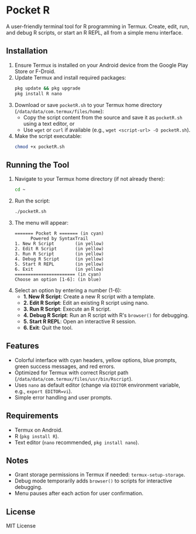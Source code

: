 # Pocket R

A user-friendly terminal tool for R programming in Termux. Create, edit, run, and debug R scripts, or start an R REPL, all from a simple menu interface.

## Installation

1. Ensure Termux is installed on your Android device from the Google Play Store or F-Droid.
2. Update Termux and install required packages:
   ```bash
   pkg update && pkg upgrade
   pkg install R nano
   ```
3. Download or save `pocketR.sh` to your Termux home directory (`/data/data/com.termux/files/home`):
   - Copy the script content from the source and save it as `pocketR.sh` using a text editor, or
   - Use `wget` or `curl` if available (e.g., `wget <script-url> -O pocketR.sh`).
4. Make the script executable:
   ```bash
   chmod +x pocketR.sh
   ```

## Running the Tool

1. Navigate to your Termux home directory (if not already there):
   ```bash
   cd ~
   ```
2. Run the script:
   ```bash
   ./pocketR.sh
   ```
3. The menu will appear:
   ```
   ======= Pocket R ======= (in cyan)
         Powered by SyntaxTrail
   1. New R Script        (in yellow)
   2. Edit R Script       (in yellow)
   3. Run R Script        (in yellow)
   4. Debug R Script      (in yellow)
   5. Start R REPL        (in yellow)
   6. Exit                (in yellow)
   ======================= (in cyan)
   Choose an option [1-6]: (in blue)
   ```
4. Select an option by entering a number (1-6):
   - **1. New R Script**: Create a new R script with a template.
   - **2. Edit R Script**: Edit an existing R script using nano.
   - **3. Run R Script**: Execute an R script.
   - **4. Debug R Script**: Run an R script with R's `browser()` for debugging.
   - **5. Start R REPL**: Open an interactive R session.
   - **6. Exit**: Quit the tool.

## Features

- Colorful interface with cyan headers, yellow options, blue prompts, green success messages, and red errors.
- Optimized for Termux with correct Rscript path (`/data/data/com.termux/files/usr/bin/Rscript`).
- Uses `nano` as default editor (change via `EDITOR` environment variable, e.g., `export EDITOR=vi`).
- Simple error handling and user prompts.

## Requirements

- Termux on Android.
- R (`pkg install R`).
- Text editor (`nano` recommended, `pkg install nano`).

## Notes

- Grant storage permissions in Termux if needed: `termux-setup-storage`.
- Debug mode temporarily adds `browser()` to scripts for interactive debugging.
- Menu pauses after each action for user confirmation.

## License

MIT License
